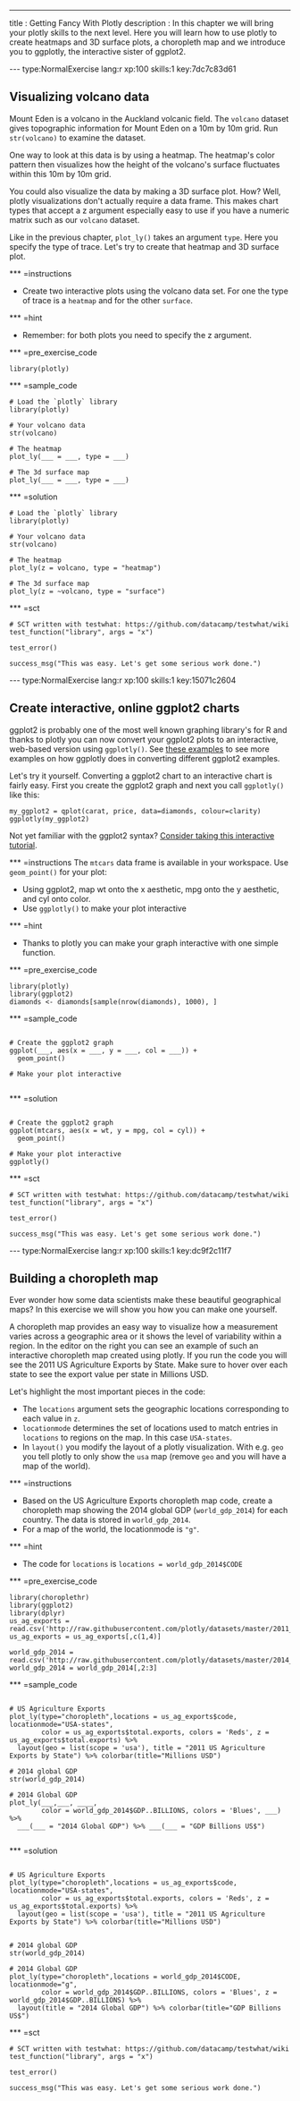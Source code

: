---
title       : Getting Fancy With Plotly
description : In this chapter we will bring your plotly skills to the next level. Here you will learn how to use plotly to create heatmaps and 3D surface plots, a choropleth map and we introduce you to ggplotly, the interactive sister of ggplot2. 

--- type:NormalExercise lang:r xp:100 skills:1 key:7dc7c83d61
## Visualizing volcano data

Mount Eden is a volcano in the Auckland volcanic field. The `volcano` dataset gives topographic information for Mount Eden on a 10m by 10m grid. Run `str(volcano)` to examine the dataset. 

One way to look at this data is by using a heatmap. The heatmap's color pattern then visualizes how the height of the volcano's surface fluctuates within this 10m by 10m grid. 

You could also visualize the data by making a 3D surface plot. How? Well, plotly visualizations don't actually require a data frame. This makes chart types that accept a z argument especially easy to use if you have a numeric matrix such as our `volcano` dataset.  

Like in the previous chapter, `plot_ly()` takes an argument `type`. Here you specify the type of trace. Let's try to create that heatmap and 3D surface plot.

*** =instructions
- Create two interactive plots using the volcano data set. For one the type of trace is a `heatmap` and for the other `surface`. 

*** =hint
- Remember: for both plots you need to specify the z argument.

*** =pre_exercise_code
```{r}
library(plotly)

```

*** =sample_code
```{r}
# Load the `plotly` library
library(plotly)

# Your volcano data
str(volcano)

# The heatmap
plot_ly(___ = ___, type = ___)

# The 3d surface map
plot_ly(___ = ___, type = ___)

```

*** =solution
```{r}
# Load the `plotly` library
library(plotly)

# Your volcano data
str(volcano)

# The heatmap
plot_ly(z = volcano, type = "heatmap")

# The 3d surface map
plot_ly(z = ~volcano, type = "surface")

```

*** =sct
```{r}
# SCT written with testwhat: https://github.com/datacamp/testwhat/wiki
test_function("library", args = "x")

test_error()

success_msg("This was easy. Let's get some serious work done.")
```

--- type:NormalExercise lang:r xp:100 skills:1 key:15071c2604
## Create interactive, online ggplot2 charts

ggplot2 is probably one of the most well known graphing library's for R and thanks to plotly you can now convert your ggplot2 plots to an interactive, web-based version using `ggplotly()`. See [these examples](https://plot.ly/ggplot2/ ) to see more examples on how ggplotly does in converting different ggplot2 examples. 

Let's try it yourself. Converting a ggplot2 chart to an interactive chart is fairly easy. First you create the ggplot2 graph and next you call `ggplotly()` like this:

`my_ggplot2 = qplot(carat, price, data=diamonds, colour=clarity)
ggplotly(my_ggplot2)`

Not yet familiar with the ggplot2 syntax? [Consider taking this interactive tutorial](https://www.datacamp.com/courses/data-visualization-with-ggplot2-1).

*** =instructions
The `mtcars` data frame is available in your workspace. Use `geom_point()` for your plot:

- Using ggplot2, map wt onto the x aesthetic, mpg onto the y aesthetic, and cyl onto color. 
- Use `ggplotly()` to make your plot interactive 


*** =hint
- Thanks to plotly you can make your graph interactive with one simple function.

*** =pre_exercise_code
```{r}
library(plotly)
library(ggplot2)
diamonds <- diamonds[sample(nrow(diamonds), 1000), ]

```

*** =sample_code
```{r}

# Create the ggplot2 graph
ggplot(___, aes(x = ___, y = ___, col = ___)) +
  geom_point()

# Make your plot interactive


```

*** =solution
```{r}

# Create the ggplot2 graph
ggplot(mtcars, aes(x = wt, y = mpg, col = cyl)) +
  geom_point()

# Make your plot interactive
ggplotly()

```

*** =sct
```{r}
# SCT written with testwhat: https://github.com/datacamp/testwhat/wiki
test_function("library", args = "x")

test_error()

success_msg("This was easy. Let's get some serious work done.")
```

--- type:NormalExercise lang:r xp:100 skills:1 key:dc9f2c11f7
## Building a choropleth map

Ever wonder how some data scientists make these beautiful geographical maps? In this exercise we will show you how you can make one yourself.

A choropleth map provides an easy way to visualize how a measurement varies across a geographic area or it shows the level of variability within a region. In the editor on the right you can see an example of such an interactive choropleth map created using plotly. If you run the code you will see the 2011 US Agriculture Exports by State. Make sure to hover over each state to see the export value per state in Millions USD. 

Let's highlight the most important pieces in the code:

- The `locations` argument sets the geographic locations corresponding to each value in `z`.  
- `locationmode` determines the set of locations used to match entries in `locations` to regions on the map. In this case `USA-states`.
- In `layout()` you modify the layout of a plotly visualization. With e.g. `geo` you tell plotly to only show the `usa` map (remove `geo` and you will have a map of the world). 


*** =instructions
- Based on the US Agriculture Exports choropleth map code, create a choropleth map showing the 2014 global GDP (`world_gdp_2014`) for each country. The data is stored in `world_gdp_2014`. 
- For a map of the world, the locationmode is `"g"`.

*** =hint
- The code for `locations` is `locations = world_gdp_2014$CODE`

*** =pre_exercise_code
```{r}
library(choroplethr)
library(ggplot2)
library(dplyr)
us_ag_exports = read.csv('http://raw.githubusercontent.com/plotly/datasets/master/2011_us_ag_exports.csv')
us_ag_exports = us_ag_exports[,c(1,4)]

world_gdp_2014 = read.csv('http://raw.githubusercontent.com/plotly/datasets/master/2014_world_gdp_with_codes.csv')
world_gdp_2014 = world_gdp_2014[,2:3]

```

*** =sample_code
```{r}

# US Agriculture Exports
plot_ly(type="choropleth",locations = us_ag_exports$code, locationmode="USA-states",
        color = us_ag_exports$total.exports, colors = 'Reds', z = us_ag_exports$total.exports) %>% 
  layout(geo = list(scope = 'usa'), title = "2011 US Agriculture Exports by State") %>% colorbar(title="Millions USD")

# 2014 global GDP
str(world_gdp_2014)

# 2014 Global GDP
plot_ly(___,___, ____,
        color = world_gdp_2014$GDP..BILLIONS, colors = 'Blues', ___) %>% 
  ___(___ = "2014 Global GDP") %>% ___(___ = "GDP Billions US$")
  
```

*** =solution
```{r}

# US Agriculture Exports
plot_ly(type="choropleth",locations = us_ag_exports$code, locationmode="USA-states",
        color = us_ag_exports$total.exports, colors = 'Reds', z = us_ag_exports$total.exports) %>% 
  layout(geo = list(scope = 'usa'), title = "2011 US Agriculture Exports by State") %>% colorbar(title="Millions USD")


# 2014 global GDP
str(world_gdp_2014)

# 2014 Global GDP
plot_ly(type="choropleth",locations = world_gdp_2014$CODE, locationmode="g",
        color = world_gdp_2014$GDP..BILLIONS, colors = 'Blues', z = world_gdp_2014$GDP..BILLIONS) %>% 
  layout(title = "2014 Global GDP") %>% colorbar(title="GDP Billions US$")

```

*** =sct
```{r}
# SCT written with testwhat: https://github.com/datacamp/testwhat/wiki
test_function("library", args = "x")

test_error()

success_msg("This was easy. Let's get some serious work done.")
```
